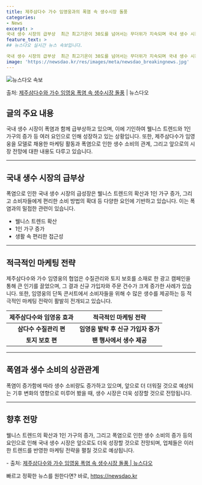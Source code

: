 ```yaml
---
title: 제주삼다수 가수 임영웅과의 폭염 속 생수시장 돌풍
categories:
- News
excerpt: >
국내 생수 시장의 급부상  최근 최고기온이 30도를 넘어서는 무더위가 지속되며 국내 생수 시장이 빠르게 성장…
feature_text: >
## 뉴스다오 실시간 뉴스 속보입니다.

국내 생수 시장의 급부상  최근 최고기온이 30도를 넘어서는 무더위가 지속되며 국내 생수 시장이 빠르게 성장…
image: 'https://newsdao.kr/res/images/meta/newsdao_breakingnews.jpg'
---
```


![뉴스다오 속보](https://newsdao.kr/res/images/meta/newsdao_breakingnews.jpg)

<p>출처: <a href="https://newsdao.kr/4491" rel="dofollow">제주삼다수와 가수 임영웅 폭염 속 생수시장 돌풍</a> | 뉴스다오</p>

<h2 data-ke-size="size26">글의 주요 내용</h2>
<p data-ke-size="size16">국내 생수 시장이 폭염과 함께 급부상하고 있으며, 이에 기인하여 웰니스 트렌드와 1인 가구의 증가 등 여러 요인으로 인해 성장하고 있는 상황입니다. 또한, 제주삼다수가 임영웅을 모델로 채용한 마케팅 활동과 폭염으로 인한 생수 소비의 관계, 그리고 앞으로의 시장 전망에 대한 내용도 다루고 있습니다.</p>
<hr>
<h2 data-ke-size="size26">국내 생수 시장의 급부상</h2>
<p data-ke-size="size16">폭염으로 인한 국내 생수 시장의 급성장은 웰니스 트렌드의 확산과 1인 가구 증가, 그리고 소비자들에게 편리한 소비 방법의 확대 등 다양한 요인에 기반하고 있습니다. 이는 폭염과의 밀접한 관련이 있습니다.</p>
<ul>
<li>웰니스 트렌드 확산</li>
<li>1인 가구 증가</li>
<li>생활 속 편리한 접근성</li>
</ul>
<hr>
<h2 data-ke-size="size26">적극적인 마케팅 전략</h2>
<p data-ke-size="size16">제주삼다수와 가수 임영웅의 협업은 수질관리와 토지 보호를 소재로 한 광고 캠페인을 통해 큰 인기를 끌었으며, 그 결과 신규 가입자와 주문 건수가 크게 증가한 사례가 있습니다. 또한, 임영웅의 단독 콘서트에서 소비자들을 위해 수 많은 생수를 제공하는 등 적극적인 마케팅 전략이 활발히 전개되고 있습니다.</p>
<table>
<thead>
<tr>
<th>제주삼다수와 임영웅 효과</th>
<th>적극적인 마케팅 전략</th>
</tr>
</thead>
<tbody>
<tr>
<td style="text-align: center; height: 17px;"><b>삼다수 수질관리 편</b></td>
<td style="text-align: center; height: 17px;"><b>임영웅 발탁 후 신규 가입자 증가</b></td>
</tr>
<tr>
<td style="text-align: center; height: 17px;"><b>토지 보호 편</b></td>
<td style="text-align: center; height: 17px;"><b>팬 행사에서 생수 제공</b></td>
</tr>
</tbody>
</table>
<hr>
<h2 data-ke-size="size26">폭염과 생수 소비의 상관관계</h2>
<p data-ke-size="size16">폭염이 증가함에 따라 생수 소비량도 증가하고 있으며, 앞으로 더 더워질 것으로 예상되는 기후 변화의 영향으로 미루어 봤을 때, 생수 시장은 더욱 성장할 것으로 전망됩니다.</p>
<hr>
<h2 data-ke-size="size26">향후 전망</h2>
<p data-ke-size="size16">웰니스 트렌드의 확산과 1인 가구의 증가, 그리고 폭염으로 인한 생수 소비의 증가 등의 요인으로 인해 국내 생수 시장은 앞으로도 더욱 성장할 것으로 전망되며, 업체들은 이러한 트렌드를 반영한 마케팅 전략을 펼칠 것으로 예상됩니다.</p>
<p data-ke-size="size16">- 출처: <a href="https://newsdao.kr/4491">제주삼다수와 가수 임영웅 폭염 속 생수시장 돌풍 | 뉴스다오</a></p>
 

빠르고 정확한 뉴스를 원한다면? 바로, <a href="https://newsdao.kr" rel="dofollow">https://newsdao.kr</a>


    
